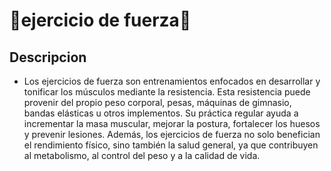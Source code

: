 # 💪ejercicio de fuerza💪

## Descripcion 
* Los ejercicios de fuerza son entrenamientos enfocados en desarrollar y tonificar los músculos mediante la resistencia. Esta resistencia puede provenir del propio peso corporal, pesas, máquinas de gimnasio, bandas elásticas u otros implementos. Su práctica regular ayuda a incrementar la masa muscular, mejorar la postura, fortalecer los huesos y prevenir lesiones. Además, los ejercicios de fuerza no solo benefician el rendimiento físico, sino también la salud general, ya que contribuyen al metabolismo, al control del peso y a la calidad de vida.
